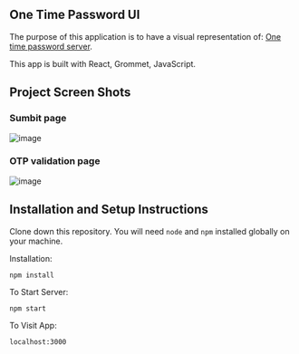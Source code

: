 ## One Time Password UI

The purpose of this application is to have a visual representation of: [One time password server](https://github.com/ingrid0404/otp_server).

This app is built with React, Grommet, JavaScript.

## Project Screen Shots

### Sumbit page 
![image](https://github.com/ingrid0404/otp-fe/assets/113686835/e3c59324-3b28-4393-807a-2c10e69cd758)


### OTP validation page 
![image](https://github.com/ingrid0404/otp-fe/assets/113686835/d3cdc7ee-ed1f-4fdc-9bdc-25b9981afc39)


## Installation and Setup Instructions

Clone down this repository. You will need `node` and `npm` installed globally on your machine.  

Installation:

`npm install`  

To Start Server:

`npm start`  

To Visit App:

`localhost:3000`  

